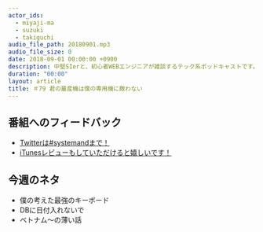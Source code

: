 ```yaml
---
actor_ids:
  - miyaji-ma
  - suzuki
  - takiguchi
audio_file_path: 20180901.mp3
audio_file_size: 0
date: 2018-09-01 00:00:00 +0900
description: 中堅SIerと、初心者WEBエンジニアが雑談するテック系ポッドキャストです。
duration: "00:00"
layout: article
title: ＃79 君の量産機は僕の専用機に敵わない
---
```

## 番組へのフィードバック
* [Twitterは#systemandまで！](https://twitter.com/search?q=%23systemand)
* [iTunesレビューもしていただけると嬉しいです！](https://itunes.apple.com/jp/podcast/systemand-online/id1205168408?mt=2)

## 今週のネタ
* 僕の考えた最強のキーボード
* DBに日付入れないで
* ベトナム〜の薄い話

